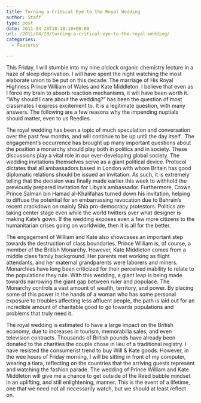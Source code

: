 ```yaml
---
title: Turning a Critical Eye to the Royal Wedding
author: Staff
type: post
date: 2011-04-28T18:18:10+00:00
url: /2011/04/28/turning-a-critical-eye-to-the-royal-wedding/
categories:
  - Features

---
```

This Friday, I will stumble into my nine o’clock organic chemistry lecture in a haze of sleep deprivation. I will have spent the night watching the most elaborate union to be put on this decade: The marriage of His Royal Highness Prince William of Wales and Kate Middleton. I believe that even as I force my brain to absorb reaction mechanisms, it will have been worth it. “Why should I care about the wedding?” has been the question of most classmates I express excitement to. It is a legitimate question, with many answers. The following are a few reasons why the impending nuptials should matter, even to us Reedies.

The royal wedding has been a topic of much speculation and conversation over the past few months, and will continue to be up until the day itself.  The engagement’s occurrence has brought up many important questions about the position a monarchy should play both in politics and in society. These discussions play a vital role in our ever-developing global society. The wedding invitations themselves serve as a giant political device. Protocol dictates that all ambassadors based in London with whom Britain has good diplomatic relations should be issued an invitation. As such, it is extremely telling that the decision was finally made earlier this week to withhold the previously prepared invitation for Libya’s ambassador. Furthermore, Crown Prince Salman bin Hamad al-Khalifahas turned down his invitation, helping to diffuse the potential for an embarrassing revocation due to Bahrain’s recent crackdown on mainly Shia pro-democracy protestors. Politics are taking center stage even while the world twitters over what designer is making Kate’s gown. If the wedding exposes even a few more citizens to the humanitarian crises going on worldwide, then it is all for the better.

The engagement of William and Kate also showcases an important step towards the destruction of class boundaries. Prince William is, of course, a member of the British Monarchy. However, Kate Middleton comes from a middle class family background. Her parents met working as flight attendants, and her maternal grandparents were laborers and miners. Monarchies have long been criticized for their perceived inability to relate to the populations they rule. With this wedding, a giant leap is being made towards narrowing the giant gap between ruler and populace. The Monarchy controls a vast amount of wealth, territory, and power. By placing some of this power in the hands of a woman who has some personal exposure to troubles affecting less affluent people, the path is laid out for an incredible amount of charitable good to go towards populations and problems that truly need it.

The royal wedding is estimated to have a large impact on the British economy, due to increases in tourism, memorabilia sales, and even television contracts. Thousands of British pounds have already been donated to the charities the couple chose in lieu of a traditional registry. I have resisted the consumerist trend to buy Will & Kate goods. However, in the wee hours of Friday morning, I will be sitting in front of my computer, wearing a tiara, reflecting on the countries that the arriving guests represent and watching the fashion parade. The wedding of Prince William and Kate Middleton will give me a chance to get outside of the Reed bubble mindset in an uplifting, and still enlightening, manner. This is the event of a lifetime, one that we need not all necessarily watch, but we should at least reflect on.